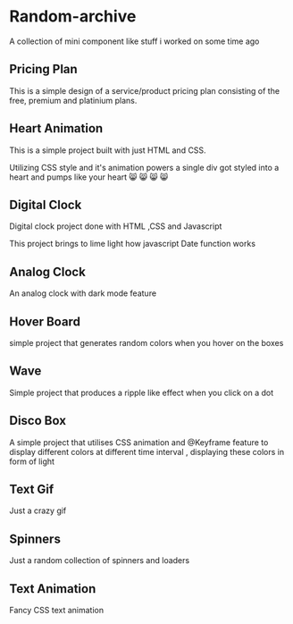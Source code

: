 # Random-archive

A collection of mini component like stuff i worked on some time ago

## Pricing Plan

This is a simple design of a service/product pricing plan consisting of the free, premium and platinium plans.

## Heart Animation

This is a simple project built with just HTML and CSS.

Utilizing CSS style and it's animation powers a single div got styled into a heart and pumps like your heart  😸 😸 😸 😸

## Digital Clock

Digital clock project done with HTML ,CSS and Javascript

This project brings to lime light how javascript Date function works


## Analog Clock

An analog clock with dark mode feature

## Hover Board


simple project that generates random colors when you hover on the boxes

## Wave

Simple project that produces a ripple like effect when you click on a dot

## Disco Box

A simple project that utilises CSS animation and @Keyframe feature to display different colors at different time interval , displaying these colors in form of light


## Text Gif

Just a crazy gif


## Spinners

Just a random collection of spinners and loaders 

## Text Animation

Fancy CSS text animation

